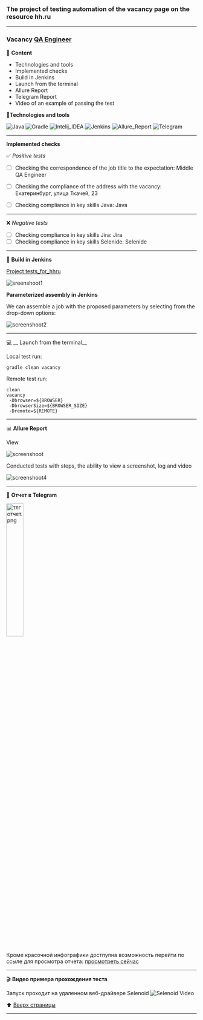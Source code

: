 ### The project of testing automation of the vacancy page on the resource hh.ru

---
### Vacancy [QA Engineer](https://ekaterinburg.hh.ru/vacancy/51857862?from=vacancy_search_list&hhtmFrom=vacancy_search_list&query=QA%20engineer%20java)

<a id="anchor"></a>

:closed_book: __Content__
+ Technologies and tools
+ Implemented checks
+ Build in Jenkins
+ Launch from the terminal
+ Allure Report
+ Telegram Report
+ Video of an example of passing the test




:toolbox:__Technologies and tools__

![Java](https://user-images.githubusercontent.com/99205353/176089306-25bd3a87-d157-44e7-8dce-9b78c46903b3.png)
![Gradle](https://user-images.githubusercontent.com/99205353/176089337-996bd879-5d6e-4dce-a92d-f5baa997009d.png)
![Intelij_IDEA](https://user-images.githubusercontent.com/99205353/176089342-13de613d-5aa5-45b2-b355-8ebf8879c4e2.png)
![Jenkins](https://user-images.githubusercontent.com/99205353/176089357-5edb7793-1c6e-40ee-9fa3-4551e15c9792.png)
![Allure_Report](https://user-images.githubusercontent.com/99205353/176089388-1e6d5743-9e68-4e77-87fc-941affe0e7dd.png)
![Telegram](https://user-images.githubusercontent.com/99205353/176089393-33897979-7898-4d16-9259-5dbb134c7f2c.png)

---
__Implemented checks__

:white_check_mark: _Positive tests_

- [ ] Checking the correspondence of the job title to the expectation: Middle QA Engineer
- [ ] Checking the compliance of the address with the vacancy: Екатеринбург, улица Ткачей, 23
- [ ] Сhecking compliance in key skills Java:  Java


---

:x: _Negative tests_
- [ ] Checking compliance in key skills Jira:  Jira
- [ ] Checking compliance in key skills Selenide:  Selenide

---
:toolbox: __Build in Jenkins__

[Project tests_for_hhru](https://jenkins.autotests.cloud/job/tests_for_hhru/)

![sreenshoot1](https://user-images.githubusercontent.com/99205353/176090762-17d0c0ca-cc35-411d-afe4-7f19ed4e9632.png)


__Parameterized assembly in Jenkins__

We can assemble a job with the proposed parameters by selecting from the drop-down options:

![screenshoot2](https://user-images.githubusercontent.com/99205353/176091253-723b8b48-c6fd-4544-ab17-43cbf786dbb0.png)


---
:computer: __ Launch from the terminal__

Local test run:

```
gradle clean vacancy  
```
Remote test run:
```
clean
vacancy
 -Dbrowser=${BROWSER}
 -DbrowserSize=${BROWSER_SIZE}
 -Dremote=${REMOTE}
```

---
:bar_chart: __Allure Report__

View


![screenshoot](https://user-images.githubusercontent.com/99205353/176091646-7ca4e4ea-e6d2-4ab9-a631-55b4d506fa95.png)


Conducted tests with steps, the ability to view a screenshot, log and video

![screenshoot4](https://user-images.githubusercontent.com/99205353/176092203-97bde9c5-fb34-4e88-a10d-6519e98e3bbc.png)


---
:incoming_envelope: __Отчет в Telegram__

<img width="30%"  title="тлготчет.png" src="images/screenshot/тлготчет.png">

Кроме красочной инфографики достпупна возможность перейти по ссыле для просмотра отчета:
[просмотреть сейчас ](https://jenkins.autotests.cloud/job/Lesson_13_vacancyHh/35/allure/)

---
:clapper: __Видео примера прохождения теста__

Запуск проходит на удаленном веб-драйвере Selenoid
<img title="Selenoid Video" src="images/video/видео.gif">

:arrow_up: [Вверх страницы](#anchor)

---
